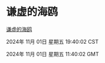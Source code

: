# 谦虚的海鸥
[谦虚的海鸥](http://219.139.197.74:56308/qxdho/course/base/hotlink/index.php)

2024年 11月 01日 星期五 19:40:02 CST

2024年 11月 01日 星期五 11:40:02 GMT
